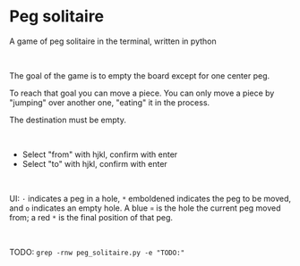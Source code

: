 # Peg solitaire

A game of peg solitaire in the terminal, written in python

<br>

The goal of the game is to empty the board except for one center peg.

To reach that goal you can move a piece. You can only move a piece by "jumping"
over another one, "eating" it in the process. 

The destination must be empty.

<br>

- Select "from" with hjkl, confirm with enter
- Select "to" with hjkl, confirm with enter

<br>

UI: `·` indicates a peg in a hole, `*` emboldened indicates the peg to be moved,
and `o` indicates an empty hole. A blue `¤` is the hole the current peg moved from;
a red `*` is the final position of that peg.

<br>

TODO: `grep -rnw peg_solitaire.py -e "TODO:"`
